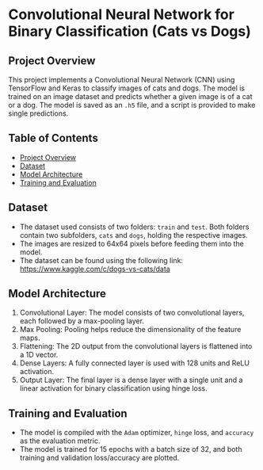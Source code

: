 # Convolutional Neural Network for Binary Classification (Cats vs Dogs)

## Project Overview
This project implements a Convolutional Neural Network (CNN) using TensorFlow and Keras to classify images of cats and dogs. The model is trained on an image dataset and predicts whether a given image is of a cat or a dog. The model is saved as an `.h5` file, and a script is provided to make single predictions.

## Table of Contents
- [Project Overview](#project-overview)
- [Dataset](#dataset)
- [Model Architecture](#model-architecture)
- [Training and Evaluation](#training-and-evaluation)

## Dataset
- The dataset used consists of two folders: `train` and `test`. Both folders contain two subfolders, `cats` and `dogs`, holding the respective images.
- The images are resized to 64x64 pixels before feeding them into the model.
- The dataset can be found using the following link: https://www.kaggle.com/c/dogs-vs-cats/data

## Model Architecture
1. Convolutional Layer: The model consists of two convolutional layers, each followed by a max-pooling layer.
2. Max Pooling: Pooling helps reduce the dimensionality of the feature maps.
3. Flattening: The 2D output from the convolutional layers is flattened into a 1D vector.
4. Dense Layers: A fully connected layer is used with 128 units and ReLU activation.
5. Output Layer: The final layer is a dense layer with a single unit and a linear activation for binary classification using hinge loss.

## Training and Evaluation
- The model is compiled with the `Adam` optimizer, `hinge` loss, and `accuracy` as the evaluation metric.
- The model is trained for 15 epochs with a batch size of 32, and both training and validation loss/accuracy are plotted.



